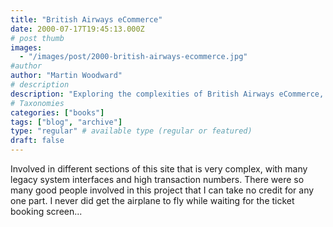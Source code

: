 ```yaml
---
title: "British Airways eCommerce"
date: 2000-07-17T19:45:13.000Z
# post thumb
images:
  - "/images/post/2000-british-airways-ecommerce.jpg"
#author
author: "Martin Woodward"
# description
description: "Exploring the complexities of British Airways eCommerce, a project rich with collaboration and challenging legacy systems."
# Taxonomies
categories: ["books"]
tags: ["blog", "archive"]
type: "regular" # available type (regular or featured)
draft: false
---
```


Involved in different sections of this site that is very complex, with many legacy system interfaces and high transaction numbers. There were so many good people involved in this project that I can take no credit for any one part. I never did get the airplane to fly while waiting for the ticket booking screen...
